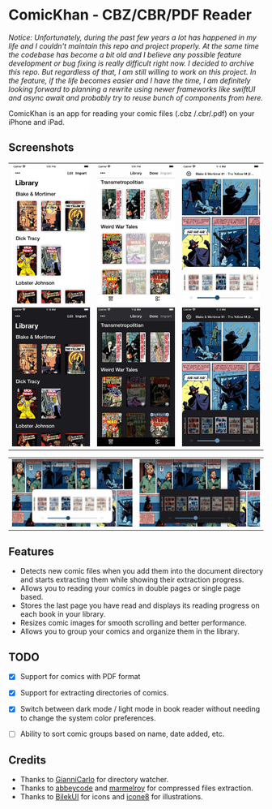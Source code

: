 
# ComicKhan - CBZ/CBR/PDF Reader

*Notice:
Unfortunately, during the past few years a lot has happened in my life and I couldn't maintain this repo and project properly. At the same time the codebase has become a bit old and I believe any possible feature development or bug fixing is really difficult right now. I decided to archive this repo.
But regardless of that, I am still willing to work on this project. In the feature, if the life becomes easier and I have the time, I am definitely looking forward to planning a rewrite using newer frameworks like swiftUI and async await and probably try to reuse bunch of components from here.*

ComicKhan is an app for reading your comic files (.cbz /.cbr/.pdf) on your iPhone and iPad.

## Screenshots

<table>
<tr>
<td><img src="images/screen2.jpg"></td>
<td><img src="images/screen3.jpg"></td>
<td><img src="images/screen6.jpg"></td>
</tr>

<tr>
<td><img src="images/screen1.jpg"></td>
<td><img src="images/screen4.jpg"></td>
<td><img src="images/screen5.jpg"></td>
</tr>

</table>
<table>
<tr>
<td><img src="images/screen7.jpg"></td>
<td><img src="images/screen8.jpg"></td>
</tr>

</table>


## Features
* Detects new comic files when you add them into the document directory and starts extracting them while showing their extraction progress.
* Allows you to reading your comics in double pages or single page based.
* Stores the last page you have read and displays its reading progress on each book in your library.
* Resizes comic images for smooth scrolling and better performance.
* Allows you to group your comics and organize them in the library.

## TODO
- [x] Support for comics with PDF format
- [x] Support for extracting directories of comics.
- [X] Switch between dark mode / light mode in book reader without needing to change the system color preferences.
- [ ] Ability to sort comic groups based on name, date added, etc.



## Credits
* Thanks to [GianniCarlo](https://github.com/GianniCarlo/DirectoryWatcher) for directory watcher.
* Thanks to [abbeycode](https://github.com/abbeycode/UnrarKit) and [marmelroy](https://github.com/marmelroy/Zip) for compressed files extraction. 
* Thanks to [BilekUI](https://twitter.com/BilekUI) for icons and [icone8](https://icons8.com) for illustrations.
